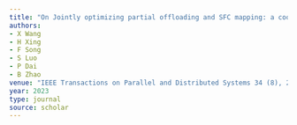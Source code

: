 ```yaml
---
title: "On Jointly optimizing partial offloading and SFC mapping: a cooperative dual-agent deep reinforcement learning approach"
authors:
- X Wang
- H Xing
- F Song
- S Luo
- P Dai
- B Zhao
venue: "IEEE Transactions on Parallel and Distributed Systems 34 (8), 2479-2497, 2023"
year: 2023
type: journal
source: scholar
---
```

